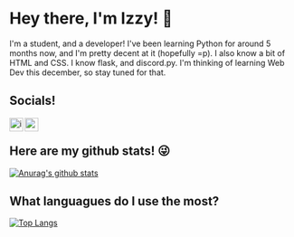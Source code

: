 # Hey there, I'm Izzy! 👋
I'm a student, and a developer! I've been learning Python for around 5 months now, and I'm pretty decent at it (hopefully =p). I also know a bit of HTML and CSS. I know flask, and discord.py. I'm thinking of learning Web Dev this december, so stay tuned for that. 

## Socials!
[<img align="left" alt="izzy#2859 | discord" width="24px" src="https://cdn.jsdelivr.net/npm/simple-icons@v3/icons/discord.svg">](https://discord.com/users/521872289231273994)
[<img align="left" alt="wq_izzy | twitter" width="24px" src="https://cdn.jsdelivr.net/npm/simple-icons@v3/icons/twitter.svg">](https://twitter.com/wq_izzy)
<br>

## Here are my github stats! 😜 
[![Anurag's github stats](https://github-readme-stats.vercel.app/api?username=izzy-q&show_icons=true&theme=calm)](https://github.com/anuraghazra/github-readme-stats)
<br>

## What languagues do I use the most?
[![Top Langs](https://github-readme-stats.vercel.app/api/top-langs/?username=izzy-q&hide=html,css,powershell&theme=calm&layout=compact)](https://github.com/anuraghazra/github-readme-stats)
